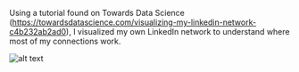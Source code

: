 
Using a tutorial found on Towards Data Science (https://towardsdatascience.com/visualizing-my-linkedin-network-c4b232ab2ad0),
I visualized my own LinkedIn network to understand where most of my connections work. 

![alt text](https://github.com/[jakobreuter]/[linkedIn-visualizer]/final_pngs/fig1.png?raw=true)
